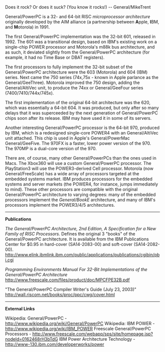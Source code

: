 Does it rock? Or does it suck? (You know it rocks!)  -- General/MikeTrent 

General/PowerPC is a 32- and 64-bit RISC *microprocessor architecture* originally developed by the AIM alliance (a partnership between **A**pple, **I**BM, and **M**otorola) in 1991.

The first General/PowerPC implementation was the 32-bit 601, released in 1992.  The 601 was a transitional design, based on IBM's existing work on a single-chip POWER processor and Motorola's m88k bus architecture, and as such, it deviated slightly from the General/PowerPC architecture (for example, it had no Time Base or DBAT registers).

The first processors to fully implement the 32-bit subset of the General/PowerPC architecture were the 603 (Motorola) and 604 (IBM) series.  Next came the 750 series (74x,75x - known in Apple parlance as the General/GeeThree).  Motorola improved the 750 design, adding the General/AltiVec unit, to produce the 74xx or General/GeeFour series (7400/7410/744x/745x).

The first implementation of the original 64-bit architecture was the 620, which was essentially a 64-bit 604. It was produced, but only after so many delays that it was superceeded by the next generation of General/PowerPC chips soon after its release.  IBM may have used it in some of its servers.

Another interesting General/PowerPC processor is the 64-bit 970, produced by IBM, which is a redesigned single-core POWER4 with an General/AltiVec unit attached.  This chip is used in Apple's General/PowerMac General/GeeFive.  The 970FX is a faster, lower power version of the 970.  The 970MP is a dual-core version of the 970.

There are, of course, many other General/PowerPCs than the ones used in Macs.  The Xbox360 will use a custom General/PowerPC processor.  The PlayStation3 will use the POWER3-derived Cell processor.  Motorola (now General/FreeScale) has a wide array of processors targeted at the embedded systems market.  IBM produces processors for the embedded systems and server markets (the POWER4, for instance, jumps immediately to mind).  These other processors are compatible with the original General/PowerPC architecture to varying degrees:  many of the embedded processors implement the *General/BookE* architecture, and many of IBM's processors implement the POWER3/4/5 architectures.

----

**Publications**

*The General/PowerPC Architecture, 2nd Edition, A Specification for a New Family of RISC Processors.*
Defines the original 3 "books" of the General/PowerPC architecture.  It is available from the IBM Publications Center for $0.95 in hard-cover (SA14-2083-00) and soft-cover (SA14-2082-00).
    http://www.elink.ibmlink.ibm.com/public/applications/publications/cgibin/pbi.cgi

*Programming Environments Manual For 32-Bit Implementations of the General/PowerPC Architecture*
    http://www.freescale.com/files/product/doc/MPCFPE32B.pdf

"The General/PowerPC Compiler Writer's Guide  (July 23, 2003)"
    http://wall.riscom.net/books/proc/ppc/cwg/cover.html

----

**External Links**

Wikipedia: General/PowerPC - http://www.wikipedia.org/wiki/General/PowerPC
Wikipedia: IBM POWER - http://www.wikipedia.org/wiki/IBM_POWER
Freescale General/PowerPC Processors - http://www.freescale.com/webapp/sps/site/homepage.jsp?nodeId=0162468rH3bTdG
IBM Power Architecture Technology - http://www-130.ibm.com/developerworks/power